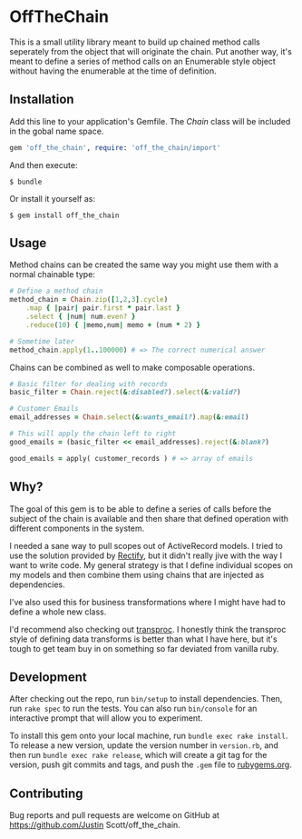 # OffTheChain

This is a small utility library meant to build up chained method calls seperately from the object that will originate the chain. Put another way, it's meant to define a series of method calls on an Enumerable style object without having the enumerable at the time of definition.

## Installation

Add this line to your application's Gemfile. The *Chain* class will be included in the gobal name space.

```ruby
gem 'off_the_chain', require: 'off_the_chain/import'
```

And then execute:

    $ bundle

Or install it yourself as:

    $ gem install off_the_chain

## Usage

Method chains can be created the same way you might use them with a normal chainable type:

```ruby
# Define a method chain
method_chain = Chain.zip([1,2,3].cycle)
    .map { |pair| pair.first * pair.last }
    .select { |num| num.even? }
    .reduce(10) { |memo,num| memo + (num * 2) }

# Sometime later
method_chain.apply(1..100000) # => The correct numerical answer
```

Chains can be combined as well to make composable operations.

```ruby
# Basic filter for dealing with records
basic_filter = Chain.reject(&:disabled?).select(&:valid?)

# Customer Emails
email_addresses = Chain.select(&:wants_email?).map(&:email)

# This will apply the chain left to right
good_emails = (basic_filter << email_addresses).reject(&:blank?)

good_emails = apply( customer_records ) # => array of emails
```

## Why?

The goal of this gem is to be able to define a series of calls before the subject of the chain is available and then share that defined operation with different components in the system.

I needed a sane way to pull scopes out of ActiveRecord models. I tried to use the solution provided by [Rectify](https://github.com/andypike/rectify#query-objects), but it didn't really jive with the way I want to write code. My general strategy is that I define individual scopes on my models and then combine them using chains that are injected as dependencies.

I've also used this for business transformations where I might have had to define a whole new class.

I'd recommend also checking out [transproc](https://github.com/solnic/transproc). I honestly think the transproc style of defining data transforms is better than what I have here, but it's tough to get team buy in on something so far deviated from vanilla ruby.

## Development

After checking out the repo, run `bin/setup` to install dependencies. Then, run `rake spec` to run the tests. You can also run `bin/console` for an interactive prompt that will allow you to experiment.

To install this gem onto your local machine, run `bundle exec rake install`. To release a new version, update the version number in `version.rb`, and then run `bundle exec rake release`, which will create a git tag for the version, push git commits and tags, and push the `.gem` file to [rubygems.org](https://rubygems.org).

## Contributing

Bug reports and pull requests are welcome on GitHub at https://github.com/Justin Scott/off_the_chain.

